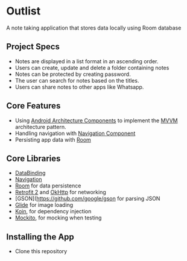 # Outlist
A note taking application that stores data locally using Room database

## Project Specs
*   Notes are displayed in a list format in an ascending order.
*   Users can create, update and delete a folder containing notes
*   Notes can be protected by creating password.
*   The user can search for notes based on the titles.
*   Users can share notes to other apps like Whatsapp.

## Core Features
*   Using [Android Architecture Components](https://developer.android.com/topic/libraries/architecture/) to implement the [MVVM](https://medium.com/upday-devs/android-architecture-patterns-part-3-model-view-viewmodel-e7eeee76b73b) architecture pattern.
*   Handling navigation with [Navigation Component](https://developer.android.com/guide/navigation) 
*   Persisting app data with [Room](https://developer.android.com/topic/libraries/architecture/room)

## Core Libraries
*   [DataBinding](https://developer.android.com/topic/libraries/data-binding/)
*   [Navigation](https://developer.android.com/guide/navigation)
*   [Room](https://developer.android.com/topic/libraries/architecture/room) for data persistence
*   [Retrofit 2](https://github.com/square/retrofit) and [OkHttp](https://github.com/square/okhttp) for networking
*   [GSON](https://github.com/google/gson for parsing JSON
*   [Glide](https://github.com/bumptech/glide) for image loading
*   [Koin](https://insert-koin.io), for dependency injection  
*   [Mockito](https://site.mockito.org/), for mocking when testing

## Installing the App
*   Clone this repository
